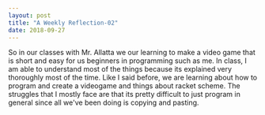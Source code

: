```yaml
---
layout: post
title: "A Weekly Reflection-02"
date: 2018-09-27
---
```


So in our classes with Mr. Allatta we our learning to make a video game that is short and easy for us beginners in programming such as me.
In class, I am able to understand most of the things because its explained very thoroughly most of the time.
Like I said before, we are learning about how to program and create a videogame and things about racket scheme.
The struggles that I mostly face are that its pretty difficult to just program in general since all we've been doing is copying and pasting.
